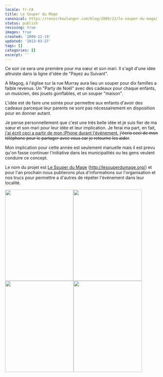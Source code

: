```yaml
---
locale: fr-CA
title: Le Souper du Mage
canonical: https://renoirboulanger.com/blog/2009/12/le-souper-du-mage/
status: publish
revising: true
images: true
created: '2009-12-19'
updated: '2013-03-27'
tags: []
categories: []
excerpt: ''
---
```


Ce soir ce sera une première pour ma sœur et son mari. Il s'agit d'une idée altruiste dans la ligne d'idée de "Payez au Suivant".

A Magog, à l'église sur la rue Murray aura lieu un souper pour dix familles a faible revenus. Un "Party de Noël" avec des cadeaux pour chaque enfants, un musicien, des jouets gonflables, et un souper "maison".

L'idée est de faire une soirée pour permettre aux enfants d'avoir des cadeaux parceque leur parents ne sont pas nécessairement en disposition pour en donner autant.

Je pense personnellement que c'est une très belle idée et je suis fier de ma sœur et son mari pour leur idée et leur implication. Je ferai ma part, en fait, <ins>j'ai écrit ceci a partir de mon iPhone durant l'événement.</ins> <del>j'écris ceci de mon téléphone pour le partager avec vous car je retourne les aider</del>.

Mon implication pour cette année est seulement manuelle mais il est prevu qu'on fasse continuer l'initiative dans les municipalités ou les gens veulent conduire ce concept.

Le nom du projet est <a href="http://lesouperdumage.org/">Le Souper du Mage</a> (<a href="http://lesouperdumage.org/">http://lesouperdumage.org/</a>) et pour l'an prochain nous publierons plus d'informations sur l'organisation et nos trucs pour permettre a d'autres de répéter l'événement dans leur localité.

<p><a href="https://renoirboulanger.com/wp-content/uploads/2009/12/p_683_512_AA19603D-55E3-41BB-90C0-51DDED6CD9C5.jpeg"  rel="lightbox[1486a]"><img src="https://renoirboulanger.com/wp-content/uploads/2009/12/p_683_512_AA19603D-55E3-41BB-90C0-51DDED6CD9C5.jpeg" alt="" width="224" height="300" class="alignnone size-full wp-image-364" style="border:none" /></a><a href="https://renoirboulanger.com/wp-content/uploads/2009/12/p_2048_1536_97640991-646A-4FAF-9F2D-897AEB3BD0BD.jpeg"  rel="lightbox[1486a]"><img src="https://renoirboulanger.com/wp-content/uploads/2009/12/p_2048_1536_97640991-646A-4FAF-9F2D-897AEB3BD0BD.jpeg" alt="" width="225" height="300" class="alignnone size-full wp-image-364"style="border:none" /></a><a href="https://renoirboulanger.com/wp-content/uploads/2009/12/p_2048_1536_7B1A001D-2A9C-4BA5-B54C-7B2B9691C695.jpeg"  rel="lightbox[1486a]"><img src="https://renoirboulanger.com/wp-content/uploads/2009/12/p_2048_1536_7B1A001D-2A9C-4BA5-B54C-7B2B9691C695.jpeg" alt="" width="225" height="300" class="alignnone size-full wp-image-364" style="border:none" /></a><a href="https://renoirboulanger.com/wp-content/uploads/2009/12/p_2048_1536_25C7A7BC-E838-4495-9B28-7914CA1085F6.jpeg"   rel="lightbox[1486a]"><img src="https://renoirboulanger.com/wp-content/uploads/2009/12/p_2048_1536_25C7A7BC-E838-4495-9B28-7914CA1085F6.jpeg" alt="" width="225" height="300" class="alignnone size-full wp-image-364" style="border:none" /></a></p>
